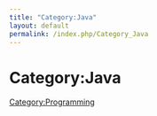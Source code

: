 ```yaml
---
title: "Category:Java"
layout: default
permalink: /index.php/Category_Java
---
```


# Category:Java

[Category:Programming](Category_Programming)